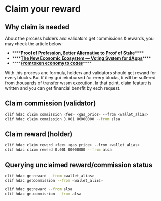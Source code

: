 # Claim your reward

## Why claim is needed

About the process holders and validators get commissions & rewards, you may check the article below:

* \*\*\*\*[**Proof of Profession, Better Alternative to Proof of Stake**](https://medium.com/hdac/proof-of-profession-better-alternative-to-proof-of-stake-b9460e47928a)\*\*\*\*
* \*\*\*\*[**The New Economic Ecosystem — Voting System for dApps**](https://medium.com/hdac/the-new-economic-ecosystem-voting-system-for-dapps-844c1e1f3b1d)\*\*\*\*
* \*\*\*\*[**From token economy to codes**](https://medium.com/hdac/from-token-economy-to-codes-24e9133b1732)\*\*\*\*

With this process and formula, holders and validators should get reward for every blocks. But if they got reimbursed for every blocks, it will be suffered from thousands of transfer wasm execution. In that point, claim feature is written and you can get financial benefit by each request.

## Claim commission \(validator\)

```bash
clif hdac claim commission <fee> <gas_price> --from <wallet_alias>
clif hdac claim commission 0.001 80000000 --from alsa
```

## Claim reward \(holder\)

```bash
clif hdac claim reward <fee> <gas_price> --from <wallet_alias>
clif hdac claim reward 0.001 80000000 --from alsa
```

## Querying unclaimed reward/commission status

```bash
clif hdac getreward --from <wallet_alias>
clif hdac getcommission --from <wallet_alias>

clif hdac getreward --from alsa
clif hdac getcommission --from alsa
```

